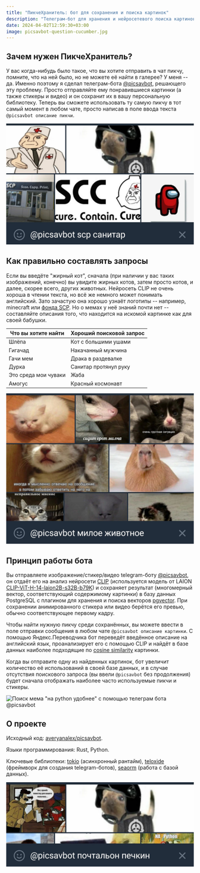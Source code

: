 ```yaml
---
title: "ПикчеХранитель: бот для сохранения и поиска картинок"
description: "Телеграм-бот для хранения и нейросетевого поиска картинок, стикеров и видео по их описанию"
date: 2024-04-02T12:59:30+03:00
image: picsavbot-question-cucumber.jpg
---
```


## Зачем нужен ПикчеХранитель?

У вас когда-нибудь было такое, что вы хотите отправить в чат пикчу, помните, что
на ней было, но не можете её найти в галерее? У меня -- да. Именно поэтому я
сделал телеграм-бота [@picsavbot](https://t.me/picsavbot), решающего эту
проблему. Просто отправляйте ему понравившиеся картинки (а также стикеры и
видео) и он сохранит их в вашу персональную библиотеку. Теперь вы сможете
использовать ту самую пикчу в тот самый момент в любом чате, просто написав в
поле ввода текста `@picsavbot описание пикчи`.

![Поиск мема "Secure. Contain. Cure." в @picsavbot](picsavbot-scp-orderly.jpg)

## Как правильно составлять запросы

Если вы введёте "жирный кот", сначала (при наличии у вас таких изображений,
конечно) вы увидите жирных котов, затем просто котов, и далее, скорее всего,
других животных. Нейросеть CLIP не очень хороша в чтении текста, но всё же
немного может понимать английский. Зато зачастую она хорошо узнаёт логотипы --
например, minecraft или [фонда SCP](https://scpfoundation.net/). Но о мемах у
неё знаний почти нет -- составляйте описания того, что находится на искомой
картинке как для своей бабушки.

|Что вы хотите найти    |Хороший поисковой запрос|
|-----------------------|------------------------|
|Шлёпа                  |Кот с большими ушами    |
|Гигачад                |Накачанный мужчина      |
|Гачи мем               |Драка в раздевалке      |
|Дурка                  |Санитар протянул руку   |
|Это среда мои чуваки   |Жаба                    |
|Амогус                 |Красный космонавт       |

![Поиск "милое животные" в боте @picsavbot](picsavbot-cute-animal.jpg)

## Принцип работы бота

Вы отправляете изображение/стикер/видео telegram-боту
[@picsavbot](https://t.me/picsavbot), он отдаёт его на анализ нейросети
[CLIP](https://openai.com/research/clip) (используется модель от LAION
[CLIP-ViT-H-14-laion2B-s32B-b79K](https://huggingface.co/laion/CLIP-ViT-H-14-laion2B-s32B-b79K))
и сохраняет результат (многомерный вектор, соответствующий содержимому картинки)
в базу данных PostgreSQL с плагином для хранения и поиска векторов
[pgvector](https://github.com/pgvector/pgvector). При сохранении анимированного
стикера или видео берётся его превью, обычно соответствующее первому кадру.

Чтобы найти нужную пикчу среди сохранённых, вы можете ввести в поле отправки
сообщения в любом чате `@picsavbot описание картинки`. С помощью
Яндекс.Переводчика бот переведёт введённое описание на английский язык,
проанализирует его с помощью CLIP и найдёт в базе данных наиболее подходящие по
[cosine similarity](https://en.wikipedia.org/wiki/Cosine_similarity) картинки.

Когда вы отправите одну из найденных картинок, бот увеличит количество её
использований в своей базе данных, и в случае отсутствия поискового запроса (вы
ввели `@picsavbot` без продолжения) будет сначала отображать наиболее часто
используемые пикчи и стикеры.

![Поиск мема "на python удобнее" с помощью телеграм бота
@picsavbot](picsavbot-python.jpg)

## О проекте
Исходный код: [averyanalex/picsavbot](https://github.com/averyanalex/picsavbot).

Языки программирования: Rust, Python.

Ключевые библиотеки: [tokio](https://tokio.rs/) (асинхронный рантайм),
[teloxide](https://github.com/teloxide/teloxide) (фреймворк для создания
telegram-ботов), [seaorm](https://www.sea-ql.org/SeaORM/) (работа с базой
данных).

![Почтальон Печкин](picsavbot-postman-pechkin.jpg)